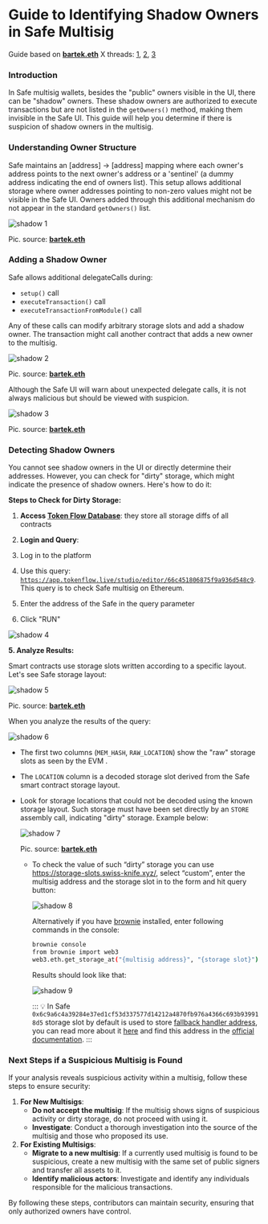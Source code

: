 # **Guide to Identifying Shadow Owners in Safe Multisig**

Guide based on [**bartek.eth**](https://x.com/bkiepuszewski) X threads: [1](https://x.com/bkiepuszewski/status/1722287321997779427), [2](https://x.com/bkiepuszewski/status/1722914827113312584), [3](https://x.com/bkiepuszewski/status/1727437292309192949)

### **Introduction**

In Safe multisig wallets, besides the "public" owners visible in the UI, there can be "shadow" owners. These shadow owners are authorized to execute transactions but are not listed in the `getOwners()` method, making them invisible in the Safe UI. This guide will help you determine if there is suspicion of shadow owners in the multisig.

### **Understanding Owner Structure**

Safe maintains an [address] -> [address] mapping where each owner's address points to the next owner's address or a 'sentinel' (a dummy address indicating the end of owners list). This setup allows additional storage where owner addresses pointing to non-zero values might not be visible in the Safe UI. Owners added through this additional mechanism do not appear in the standard `getOwners()` list.

![shadow 1](/static/img/shadow-signers/1.png)

Pic. source: [**bartek.eth**](https://x.com/bkiepuszewski)

### **Adding a Shadow Owner**

Safe allows additional delegateCalls during:

- `setup()` call
- `executeTransaction()` call
- `executeTransactionFromModule()` call

Any of these calls can modify arbitrary storage slots and add a shadow owner. The transaction might call another contract that adds a new owner to the multisig.

![shadow 2](/static/img/shadow-signers/2.png)

Pic. source: [**bartek.eth**](https://x.com/bkiepuszewski)

Although the Safe UI will warn about unexpected delegate calls, it is not always malicious but should be viewed with suspicion.

![shadow 3](/static/img/shadow-signers/3.png)

Pic. source: [**bartek.eth**](https://x.com/bkiepuszewski)

### **Detecting Shadow Owners**

You cannot see shadow owners in the UI or directly determine their addresses. However, you can check for "dirty" storage, which might indicate the presence of shadow owners. Here's how to do it:

**Steps to Check for Dirty Storage:**

1. **Access [Token Flow Database](https://tokenflow.live/)**: they store all storage diffs of all contracts

2. **Login and Query**:

1. Log in to the platform
2. Use this query: [`https://app.tokenflow.live/studio/editor/66c451806875f9a936d548c9`](https://app.tokenflow.live/studio/editor/66c451806875f9a936d548c9). This query is to check Safe multisig on Ethereum.  
3. Enter the address of the Safe in the query parameter
4. Click "RUN"

![shadow 4](/static/img/shadow-signers/4.png)

**5. Analyze Results:**

Smart contracts use storage slots written according to a specific layout. Let's see Safe storage layout:

![shadow 5](/static/img/shadow-signers/5.jpg)

Pic. source: [**bartek.eth**](https://x.com/bkiepuszewski)

When you analyze the results of the query:

![shadow 6](/static/img/shadow-signers/6.png)

- The first two columns (`MEM_HASH`, `RAW_LOCATION`) show the "raw" storage slots as seen by the EVM .
- The `LOCATION` column is a decoded storage slot derived from the Safe smart contract storage layout.
- Look for storage locations that could not be decoded using the known storage layout. Such storage must have been set directly by an `STORE` assembly call, indicating "dirty" storage. Example below:
    
    ![shadow 7](/static/img/shadow-signers/7.png)
    
    Pic. source: [**bartek.eth**](https://x.com/bkiepuszewski)
    
    - To check the value of such “dirty” storage you can use https://storage-slots.swiss-knife.xyz/, select “custom”, enter the multisig address and the storage slot in to the form and hit query button:
        
        ![shadow 8](/static/img/shadow-signers/8.png)
        
        Alternatively if you have [brownie](https://github.com/eth-brownie/brownie) installed, enter following commands in the console:
        
        ```sh
        brownie console
        from brownie import web3
        web3.eth.get_storage_at("{multisig address}", "{storage slot}")
        ```
        Results should look like that:
        
        ![shadow 9](/static/img/shadow-signers/9.png)
        
        :::
        💡 In Safe `0x6c9a6c4a39284e37ed1cf53d337577d14212a4870fb976a4366c693b939918d5` storage slot by default is used to store [fallback handler address](https://etherscan.io/address/0xf48f2B2d2a534e402487b3ee7C18c33Aec0Fe5e4), you can read more about it [here](https://help.safe.global/en/articles/40838-what-is-a-fallback-handler-and-how-does-it-relate-to-safe) and find this address in the [official documentation](https://docs.safe.global/advanced/smart-account-supported-networks/v1.3.0#ethereum-mainnet).
        :::
        

### Next Steps if a Suspicious Multisig is Found

If your analysis reveals suspicious activity within a multisig, follow these steps to ensure security:

1. **For New Multisigs**:
    - **Do not accept the multisig**: If the multisig shows signs of suspicious activity or dirty storage, do not proceed with using it.
    - **Investigate**: Conduct a thorough investigation into the source of the multisig and those who proposed its use.
2. **For Existing Multisigs**:
    - **Migrate to a new multisig**: If a currently used multisig is found to be suspicious, create a new multisig with the same set of public signers and transfer all assets to it.
    - **Identify malicious actors**: Investigate and identify any individuals responsible for the malicious transactions.

By following these steps, contributors can maintain security, ensuring that only authorized owners have control.
